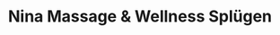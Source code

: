 ---
title: "Nina Massage & Wellness Splügen"
url: /spluegen/nina-massage-und-wellness-spluegen/
shop: Massage
---
